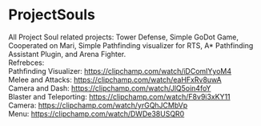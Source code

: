 # ProjectSouls

All Project Soul related projects: Tower Defense, Simple GoDot Game, Cooperated on Mari, Simple Pathfinding visualizer for RTS, A* Pathfinding Assistant Plugin, and Arena Fighter.
<br> Refrebces:
<br> Pathfinding Visualizer: https://clipchamp.com/watch/iDComIYyoM4 
<br> Melee and Attacks: https://clipchamp.com/watch/eaHFxRv8uwA
<br> Camera and Dash: https://clipchamp.com/watch/JlQ5oin4foY
<br> Blaster and Teleporting: https://clipchamp.com/watch/F8v9i3xKY11
<br> Camera: https://clipchamp.com/watch/yrGQhJCMbVp
<br> Menu: https://clipchamp.com/watch/DWDe38USQR0
<br> 
